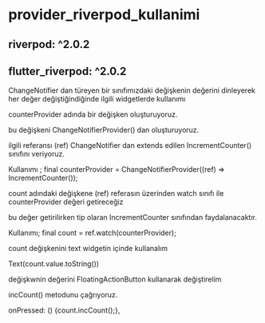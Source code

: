 # provider_riverpod_kullanimi

## riverpod: ^2.0.2
## flutter_riverpod: ^2.0.2

>>
ChangeNotifier dan türeyen bir sınıfımızdaki değişkenin değerini dinleyerek her değer değiştiğindiğinde ilgili widgetlerde kullanımı
>>
counterProvider adında bir değişken oluşturuyoruz.
>>
bu değişkeni ChangeNotifierProvider() dan oluşturuyoruz.
>>
ilgili referansı (ref) ChangeNotifier dan extends edilen IncrementCounter() sınıfını veriyoruz.
>>
Kullanımı ; final counterProvider = ChangeNotifierProvider((ref) => IncrementCounter());
>>
count adındaki değişkene (ref) referasın üzerinden watch sınıfı ile counterProvider değeri getireceğiz
>>
bu değer getirilirken tip olaran IncrementCounter sınıfından faydalanacaktır.
>>
Kullanımı; final count = ref.watch<IncrementCounter>(counterProvider);
>>
count değişkenini text widgetin içinde kullanalım
>>
Text(count.value.toString())
>>
değişkwnin değerini FloatingActionButton kullanarak değiştirelim
>>
incCount() metodunu çağrıyoruz.
>>
onPressed: () {count.incCount();},